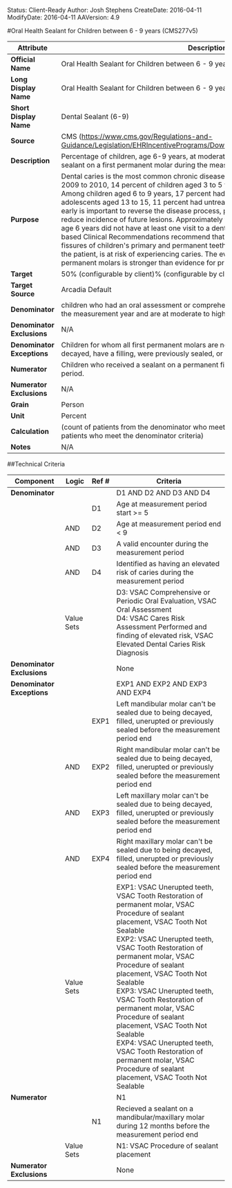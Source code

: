 Status: Client-Ready
Author: Josh Stephens
CreateDate: 2016-04-11
ModifyDate: 2016-04-11
AAVersion: 4.9

#Oral Health Sealant for Children between 6 - 9 years (CMS277v5)

| Attribute | Description |
| --------- | ----------- |
| **Official Name** | Oral Health Sealant for Children between 6 - 9 years (CMS277v5) |
| **Long Display Name** | Oral Health Sealant for Children between 6 - 9 years (CMS277v5) |
| **Short Display Name** | Dental Sealant (6-9) |
| **Source** | CMS (https://www.cms.gov/Regulations-and-Guidance/Legislation/EHRIncentivePrograms/Downloads/eCQM_2014_EP_June2015.zip) |
| **Description** | Percentage of children, age 6-9 years, at moderate to high risk for caries who received a sealant on a first permanent molar during the measurement period |
| **Purpose** | Dental caries is the most common chronic disease in children in the United States. In 2009 to 2010, 14 percent of children aged 3 to 5 years had untreated dental caries. Among children aged 6 to 9 years, 17 percent had untreated dental caries, and among adolescents aged 13 to 15, 11 percent had untreated dental caries. Identifying caries early is important to reverse the disease process, prevent progression of caries, and reduce incidence of future lesions. Approximately three quarters of children younger than age 6 years did not have at least one visit to a dentist in the previous year. Evidence based Clinical Recommendations recommend that sealants should be placed on pits and fissures of children's primary and permanent teeth when it is determined that the tooth, or the patient, is at risk of experiencing caries. The evidence for sealant effectiveness in permanent molars is stronger than evidence for primary molars. |
| **Target** | 50% (configurable by client)% (configurable by client) |
| **Target Source** | Arcadia Default |
| **Denominator** | children who had an oral assessment or comprehensive or periodic oral evaluation visit in the measurement year and are at moderate to high risk for caries. |
| **Denominator Exclusions** | N/A |
| **Denominator Exceptions** | Children for whom all first permanent molars are non-sealable i.e., all molars are either decayed, have a filling, were previously sealed, or un-erupted/missing |
| **Numerator** | Children who received a sealant on a permanent first molar tooth in the measurement period. |
| **Numerator Exclusions** | N/A |
| **Grain** | Person |
| **Unit** | Percent |
| **Calculation** | (count of patients from the denominator who meet the numerator criteria) / (count of patients who meet the denominator criteria) |
| **Notes** | N/A |


##Technical Criteria

| Component | Logic | Ref # | Criteria |
| --------- | ----- | ----- | -------- |
| **Denominator** | | | D1 AND D2 AND D3 AND D4 |
| |  | D1 | Age at measurement period start >= 5 |
| | AND | D2 | Age at measurement period end < 9 |
| | AND | D3 | A valid encounter during the measurement period |
| | AND | D4 | Identified as having an elevated risk of caries during the measurement period |
| | Value Sets | | D3: VSAC Comprehensive or Periodic Oral Evaluation, VSAC Oral Assessment<br>D4: VSAC Cares Risk Assessment Performed and finding of elevated risk, VSAC Elevated Dental Caries Risk Diagnosis |
| **Denominator Exclusions** | | | None |
| **Denominator Exceptions** | | | EXP1 AND EXP2 AND EXP3 AND EXP4 |
| |  | EXP1 | Left mandibular molar can't be sealed due to being decayed, filled, unerupted or previously sealed before the measurement period end |
| | AND | EXP2 | Right mandibular molar can't be sealed due to being decayed, filled, unerupted or previously sealed before the measurement period end |
| | AND | EXP3 | Left maxillary molar can't be sealed due to being decayed, filled, unerupted or previously sealed before the measurement period end |
| | AND | EXP4 | Right maxillary molar can't be sealed due to being decayed, filled, unerupted or previously sealed before the measurement period end |
| | Value Sets | | EXP1: VSAC Unerupted teeth, VSAC Tooth Restoration of permanent molar, VSAC Procedure of sealant placement, VSAC Tooth Not Sealable<br>EXP2: VSAC Unerupted teeth, VSAC Tooth Restoration of permanent molar, VSAC Procedure of sealant placement, VSAC Tooth Not Sealable<br>EXP3: VSAC Unerupted teeth, VSAC Tooth Restoration of permanent molar, VSAC Procedure of sealant placement, VSAC Tooth Not Sealable<br>EXP4: VSAC Unerupted teeth, VSAC Tooth Restoration of permanent molar, VSAC Procedure of sealant placement, VSAC Tooth Not Sealable |
| **Numerator** | | | N1 |
| |  | N1 | Recieved a sealant on a mandibular/maxillary molar during 12 months before the measurement period end |
| | Value Sets | | N1: VSAC Procedure of sealant placement |
| **Numerator Exclusions** | | | None |
